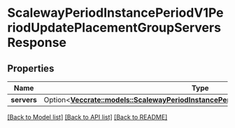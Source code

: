 # ScalewayPeriodInstancePeriodV1PeriodUpdatePlacementGroupServersResponse

## Properties

Name | Type | Description | Notes
------------ | ------------- | ------------- | -------------
**servers** | Option<[**Vec<crate::models::ScalewayPeriodInstancePeriodV1PeriodPlacementGroupServer>**](scaleway.instance.v1.PlacementGroupServer.md)> |  | [optional]

[[Back to Model list]](../README.md#documentation-for-models) [[Back to API list]](../README.md#documentation-for-api-endpoints) [[Back to README]](../README.md)


